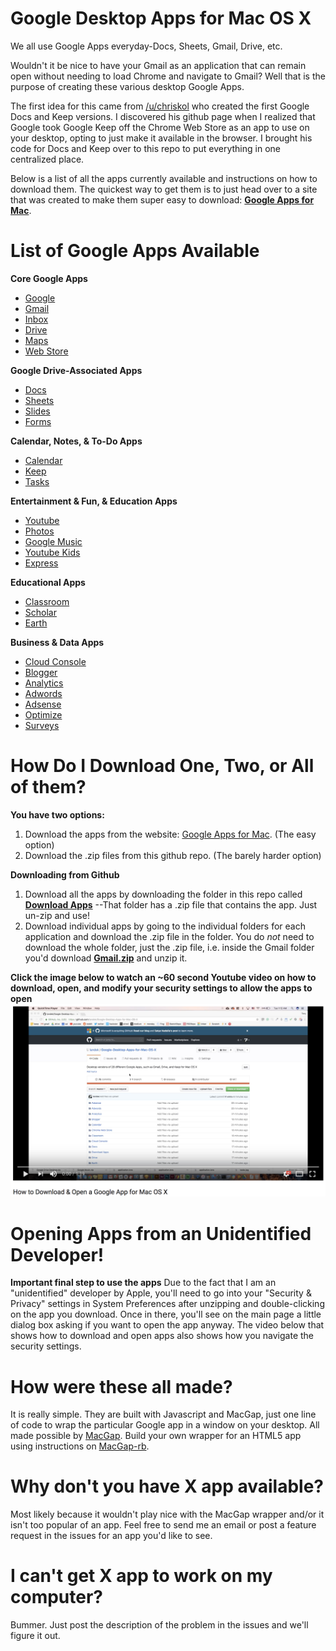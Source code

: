 # Google Desktop Apps for Mac OS X
We all use Google Apps everyday-Docs, Sheets, Gmail, Drive, etc.

Wouldn't it be nice to have your Gmail as an application that can remain open without needing to load Chrome and navigate to Gmail? Well that is the purpose of creating these various desktop Google Apps.

The first idea for this came from [/u/chriskol](https://github.com/chriskol) who created the first Google Docs and Keep versions. I discovered his github page when I realized that Google took Google Keep off the Chrome Web Store as an app to use on your desktop, opting to just make it available in the browser. I brought his code for Docs and Keep over to this repo to put everything in one centralized place.

Below is a list of all the apps currently available and instructions on how to download them. The quickest way to get them is to just head over to a site that was created to make them super easy to download: [**Google Apps for Mac**](https://www.googleappsformac.com).

# List of Google Apps Available
**Core Google Apps**
* [Google](https://github.com/landek/Google-Desktop-Apps-for-Mac-OS-X/tree/master/Google)
* [Gmail](https://github.com/landek/Google-Desktop-Apps-for-Mac-OS-X/tree/master/Gmail)
* [Inbox](https://github.com/landek/Google-Desktop-Apps-for-Mac-OS-X/tree/master/Inbox)
* [Drive](https://github.com/landek/Google-Desktop-Apps-for-Mac-OS-X/tree/master/Drive)
* [Maps](https://github.com/landek/Google-Desktop-Apps-for-Mac-OS-X/tree/master/Maps)
* [Web Store](https://github.com/landek/Google-Desktop-Apps-for-Mac-OS-X/tree/master/Chrome%20Web%20Store)

**Google Drive-Associated Apps**
* [Docs](https://github.com/landek/Google-Desktop-Apps-for-Mac-OS-X/tree/master/Docs)
* [Sheets](https://github.com/landek/Google-Desktop-Apps-for-Mac-OS-X/tree/master/Sheets)
* [Slides](https://github.com/landek/Google-Desktop-Apps-for-OS-X/tree/master/Slides)
* [Forms](https://github.com/landek/Google-Desktop-Apps-for-Mac-OS-X/tree/master/Forms)

**Calendar, Notes, & To-Do Apps**
* [Calendar](https://github.com/landek/Google-Desktop-Apps-for-Mac-OS-X/tree/master/Calendar)
* [Keep](https://github.com/landek/Google-Desktop-Apps-for-Mac-OS-X/tree/master/Keep)
* [Tasks](https://github.com/landek/Google-Desktop-Apps-for-Mac-OS-X/tree/master/Tasks)

**Entertainment & Fun, & Education Apps**
* [Youtube](https://github.com/landek/Google-Desktop-Apps-for-Mac-OS-X/tree/master/Youtube)
* [Photos](https://github.com/landek/Google-Desktop-Apps-for-Mac-OS-X/tree/master/Photos)
* [Google Music](https://github.com/landek/Google-Desktop-Apps-for-Mac-OS-X/tree/master/Music)
* [Youtube Kids](https://github.com/landek/Google-Desktop-Apps-for-Mac-OS-X/tree/master/Youtube%20Kids)
* [Express](https://github.com/landek/Google-Desktop-Apps-for-Mac-OS-X/tree/master/Express)

**Educational Apps**
* [Classroom](https://github.com/landek/Google-Desktop-Apps-for-Mac-OS-X/tree/master/Classroom)
* [Scholar](https://github.com/landek/Google-Desktop-Apps-for-Mac-OS-X/tree/master/Scholar)
* [Earth](https://github.com/landek/Google-Desktop-Apps-for-Mac-OS-X/tree/master/Earth)

**Business & Data Apps**
* [Cloud Console](https://github.com/landek/Google-Desktop-Apps-for-Mac-OS-X/tree/master/Cloud%20Console)
* [Blogger](https://github.com/landek/Google-Desktop-Apps-for-Mac-OS-X/tree/master/Blogger)
* [Analytics](https://github.com/landek/Google-Desktop-Apps-for-Mac-OS-X/tree/master/Analytics)
* [Adwords](https://github.com/landek/Google-Desktop-Apps-for-Mac-OS-X/tree/master/Adwords)
* [Adsense](https://github.com/landek/Google-Desktop-Apps-for-Mac-OS-X/tree/master/Adsense)
* [Optimize](https://github.com/landek/Google-Desktop-Apps-for-Mac-OS-X/tree/master/Optimize)
* [Surveys](https://github.com/landek/Google-Desktop-Apps-for-Mac-OS-X/tree/master/Surveys)

# How Do I Download One, Two, or All of them?
**You have two options:**
1. Download the apps from the website: [Google Apps for Mac](https://www.googleappsformac.com). (The easy option)
2. Download the .zip files from this github repo. (The barely harder option)

**Downloading from Github**
1. Download all the apps by downloading the folder in this repo called [**Download Apps**](https://github.com/landek/Google-Desktop-Apps-for-Mac-OS-X/tree/master/Download%20Apps)
--That folder has a .zip file that contains the app. Just un-zip and use!
2. Download individual apps by going to the individual folders for each application and download the .zip file in the folder. You do _not_ need to download the whole folder, just the .zip file, i.e. inside the Gmail folder you'd download [**Gmail.zip**](https://github.com/landek/Google-Desktop-Apps-for-Mac-OS-X/blob/master/Gmail/Gmail.zip) and unzip it.

**Click the image below to watch an ~60 second Youtube video on how to download, open, and modify your security settings to allow the apps to open**
[![How to Download](https://github.com/landek/Google-Desktop-Apps-for-Mac-OS-X/blob/master/youtubevideoscreenshot.png)](https://youtu.be/RQSgiJPDGfg)

# Opening Apps from an Unidentified Developer!
**Important final step to use the apps**
Due to the fact that I am an "unidentified" developer by Apple, you'll need to go into your "Security & Privacy" settings in System Preferences after unzipping and double-clicking on the app you download. Once in there, you'll see on the main page a little dialog box asking if you want to open the app anyway. The video below that shows how to download and open apps also shows how you navigate the security settings.

# How were these all made?
It is really simple. They are built with Javascript and MacGap, just one line of code to wrap the particular Google app in a window on your desktop. All made possible by [MacGap](https://github.com/MacGapProject/MacGap2). Build your own wrapper for an HTML5 app using instructions on [MacGap-rb](https://github.com/maccman/macgap-rb).

# Why don't you have X app available?
Most likely because it wouldn't play nice with the MacGap wrapper and/or it isn't too popular of an app. Feel free to send me an email or post a feature request in the issues for an app you'd like to see.

# I can't get X app to work on my computer?
Bummer. Just post the description of the problem in the issues and we'll figure it out.
